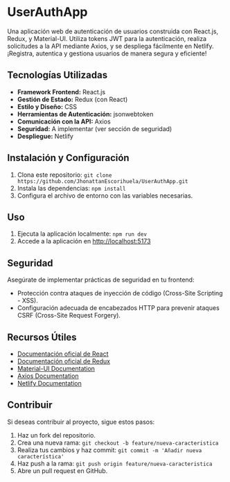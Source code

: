 # UserAuthApp

Una aplicación web de autenticación de usuarios construida con React.js, Redux, y Material-UI. Utiliza tokens JWT para la autenticación, realiza solicitudes a la API mediante Axios, y se despliega fácilmente en Netlify. ¡Registra, autentica y gestiona usuarios de manera segura y eficiente!

## Tecnologías Utilizadas

- **Framework Frontend:** React.js
- **Gestión de Estado:** Redux (con React)
- **Estilo y Diseño:** CSS
- **Herramientas de Autenticación:** jsonwebtoken
- **Comunicación con la API:** Axios
- **Seguridad:** A implementar (ver sección de seguridad)
- **Despliegue:** Netlify

## Instalación y Configuración

1. Clona este repositorio: `git clone https://github.com/JhonattanEscorihuela/UserAuthApp.git`
2. Instala las dependencias: `npm install`
3. Configura el archivo de entorno con las variables necesarias.

## Uso

1. Ejecuta la aplicación localmente: `npm run dev`
2. Accede a la aplicación en [http://localhost:5173](http://localhost:5173)

## Seguridad

Asegúrate de implementar prácticas de seguridad en tu frontend:

- Protección contra ataques de inyección de código (Cross-Site Scripting - XSS).
- Configuración adecuada de encabezados HTTP para prevenir ataques CSRF (Cross-Site Request Forgery).

## Recursos Útiles

- [Documentación oficial de React](https://reactjs.org/)
- [Documentación oficial de Redux](https://redux.js.org/)
- [Material-UI Documentation](https://material-ui.com/)
- [Axios Documentation](https://axios-http.com/docs/intro)
- [Netlify Documentation](https://docs.netlify.com/)

## Contribuir

Si deseas contribuir al proyecto, sigue estos pasos:

1. Haz un fork del repositorio.
2. Crea una nueva rama: `git checkout -b feature/nueva-caracteristica`
3. Realiza tus cambios y haz commit: `git commit -m 'Añadir nueva característica'`
4. Haz push a la rama: `git push origin feature/nueva-caracteristica`
5. Abre un pull request en GitHub.


